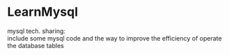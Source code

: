 # LearnMysql
mysql tech. sharing:<br>
include some mysql code and the way to improve the efficiency of operate the database tables
